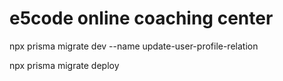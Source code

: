 # e5code online coaching center

npx prisma migrate dev --name update-user-profile-relation

npx prisma migrate deploy
